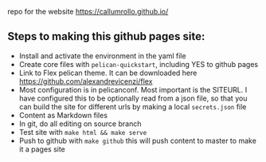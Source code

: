 repo for the website https://callumrollo.github.io/

## Steps to making this github pages site:

- Install and activate the environment in the yaml file
- Create core files with `pelican-quickstart`, including YES to github pages
- Link to Flex pelican theme. It can be downloaded here https://github.com/alexandrevicenzi/flex
- Most configuration is in pelicanconf. Most important is the SITEURL. I have configured this to be optionally read from a json file, so that you can build the site for different urls by making a local `secrets.json` file
- Content as Markdown files
- In git, do all editing on source branch
- Test site with `make html && make serve`
- Push to github with `make github` this will push content to master to make it a pages site


